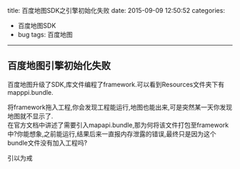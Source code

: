 title: 百度地图SDK之引擎初始化失败
date: 2015-09-09 12:50:52
categories: 
- 百度地图SDK
- bug
tags: 百度地图
---

## 百度地图引擎初始化失败

百度地图升级了SDK,库文件编程了framework.可以看到Resources文件夹下有mapppi.bundle.    

将framework拖入工程,你会发现工程能运行,地图也能出来,可是突然某一天你发现地图就不显示了.    
在官方文档中讲述了需要引入mapapi.bundle,那为何将该文件打包至framework中?你能想象,之前能运行,结果后来一直报内存泄露的错误,最终只是因为这个bundle文件没有加入工程吗?    

引以为戒